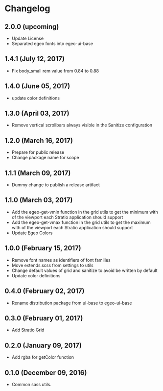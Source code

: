 # Changelog

## 2.0.0 (upcoming)

* Update License
* Separated egeo fonts into egeo-ui-base

## 1.4.1 (July 12, 2017)

* Fix body_small rem value from 0.84 to 0.88

## 1.4.0 (June 05, 2017)

* update color definitions

## 1.3.0 (April 03, 2017)

* Remove vertical scrollbars always visible in the Sanitize configuration

## 1.2.0 (March 16, 2017)

* Prepare for public release
* Change package name for scope

## 1.1.1 (March 09, 2017)

* Dummy change to publish a release artifact

## 1.1.0 (March 03, 2017)

* Add the egeo-get-vmin function in the grid utils to get the minimum with of the viewport each Stratio application should support 
* Add the egeo-get-vmax function in the grid utils to get the maximum with of the viewport each Stratio application should support
* Update Egeo Colors

## 1.0.0 (February 15, 2017)

* Remove font names as identifiers of font families
* Move extends.scss from settings to utils
* Change default values of grid and sanitize to avoid be written by default
* Update color definitions

## 0.4.0 (February 02, 2017)

* Rename distribution package from ui-base to egeo-ui-base

## 0.3.0 (February 01, 2017)

* Add Stratio Grid

## 0.2.0 (January 09, 2017)

* Add rgba for getColor function

## 0.1.0 (December 09, 2016)

* Common sass utils.
